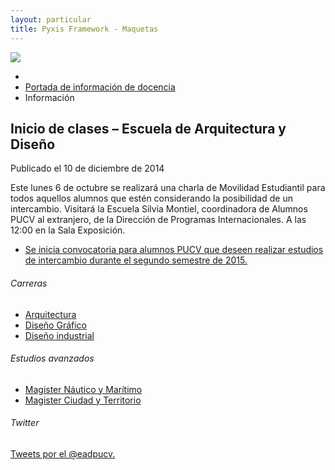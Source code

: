 ```yaml
---
layout: particular
title: Pyxis Framework - Maquetas
---
```


<!-- Coustom post -->

<div class='alto-xs ocultar-desborde'>
  <!-- Posibles imágenes de cabecera para destacar como random -->
  <!--<img class='ancho-completo' src='https://c3.staticflickr.com/3/2005/1623396963_6d6a8fe3eb_b.jpg'>-->
  <!--<img class='ancho-completo' src='https://c1.staticflickr.com/1/1/123757001_77fb220efd_b.jpg'>-->
  <img class='ancho-completo' src='https://c1.staticflickr.com/1/53/162453548_31f4f8ba99_b.jpg'>
</div>

<div class='pag sin-relleno gutter'>
  <!-- Breadcrumbs -->
  <ul class='sin-relleno margen-sup-sm margen-inf-xs' id="breadcrumb">
    <li><a href='#'><i class='icn icn-hogar'></i></a></li>
    <li><a href='#'>Portada de información de docencia</a></li>
    <li><a class='blanco'>Información</a></li>
  </ul>
  <h2 class='entry-title md'>Inicio de clases – Escuela de Arquitectura y Diseño</h2>
	<span class='entry-details'>Publicado el 10 de diciembre de 2014</span>
</div>

<!-- Contenido -->
<div class='pag page'>
  <div class='fila margen-sup'>
    <div class='col-md-9 col-sm-9 col-xs-12'>
    	<p class='sm'>Este lunes 6 de octubre se realizará una charla de Movilidad Estudiantil para todos aquellos alumnos que estén considerando la posibilidad de un intercambio. Visitará la Escuela Silvia Montiel, coordinadora de Alumnos PUCV al extranjero, de la Dirección de Programas Internacionales. A las 12:00 en la Sala Exposición.</p>
    	<ul class='sm'>
        <li class='sin-estilo'><a href='#'>Se inicia convocatoria para alumnos PUCV que deseen realizar estudios de intercambio durante el segundo semestre de 2015.</a></li>
    	</ul>
    </div>
    <!-- Aside -->
    <aside id='sidebar'>
      <div class='col-md-3 col-sm-3'>
            <h6 class='xs seccion'>Carreras</h6>
            <ul class='xs sin-relleno'>
              <li class='sin-estilo'><a href='#'>Arquitectura</a></li>
              <li class='sin-estilo'><a href='#'>Diseño Gráfico</a></li>
              <li class='sin-estilo'><a href='#'>Diseño industrial</a></li>
            </ul>
            <h6 class='xs seccion margen-sup'>Estudios avanzados</h6>
            <ul class='xs sin-relleno'>
              <li class='sin-estilo'><a href='#'>Magister Náutico y Marítimo</a></li>
              <li class='sin-estilo'><a href='#'>Magister Ciudad y Territorio</a></li>
            </ul>
            <h6 class='xs seccion margen-sup'><i class='icn icn-twitter relleno-der-xs'></i>Twitter</h6>
            <a class="twitter-timeline" href="https://twitter.com/eadpucv" data-widget-id="556872650858201090">Tweets por el @eadpucv.</a>
            <script>!function(d,s,id){var js,fjs=d.getElementsByTagName(s)[0],p=/^http:/.test(d.location)?'http':'https';if(!d.getElementById(id)){js=d.createElement(s);js.id=id;js.src=p+"://platform.twitter.com/widgets.js";fjs.parentNode.insertBefore(js,fjs);}}(document,"script","twitter-wjs");</script>
      </div> <!-- fin de col-->
    </aside><!-- fin de sidebar-->
  </div>
</div>
